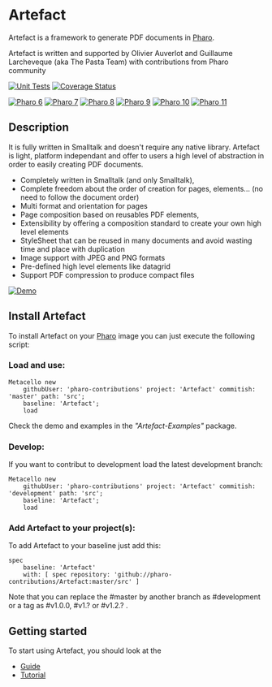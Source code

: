 # Artefact

Artefact is a framework to generate PDF documents in [Pharo](https://www.pharo.org).

Artefact is written and supported by Olivier Auverlot and Guillaume Larcheveque (aka The Pasta Team) with contributions from Pharo community

[![Unit Tests](https://github.com/pharo-contributions/Artefact/workflows/Build/badge.svg?branch=master)](https://github.com/pharo-contributions/Artefact/actions?query=workflow%3ABuild)
[![Coverage Status](https://codecov.io/github/pharo-contributions/Artefact/coverage.svg?branch=master)](https://codecov.io/gh/pharo-contributions/Artefact/branch/master)

[![Pharo 6](https://img.shields.io/badge/Pharo-6.0-%23aac9ff.svg)](https://pharo.org/download)
[![Pharo 7](https://img.shields.io/badge/Pharo-7.0-%23aac9ff.svg)](https://pharo.org/download)
[![Pharo 8](https://img.shields.io/badge/Pharo-8.0-%23aac9ff.svg)](https://pharo.org/download)
[![Pharo 9](https://img.shields.io/badge/Pharo-9.0-%23aac9ff.svg)](https://pharo.org/download)
[![Pharo 10](https://img.shields.io/badge/Pharo-10-%23aac9ff.svg)](https://pharo.org/download)
[![Pharo 11](https://img.shields.io/badge/Pharo-11-%23aac9ff.svg)](https://pharo.org/download)

## Description

It is fully written in Smalltalk and doesn't require any native library. Artefact is light, platform independant and offer to users a high level of abstraction in order to easily creating PDF documents.

- Completely written in Smalltalk (and only Smalltalk),
- Complete freedom about the order of creation for pages, elements... (no need to follow the document order)
- Multi format and orientation for pages
- Page composition based on reusables PDF elements,
- Extensibility by offering a composition standard to create your own high level elements
- StyleSheet that can be reused in many documents and avoid wasting time and place with duplication
- Image support with JPEG and PNG formats
- Pre-defined high level elements like datagrid
- Support PDF compression to produce compact files

[![Demo](https://img.youtube.com/vi/Jc_Z_YnW2uM/0.jpg)](https://www.youtube.com/watch?v=Jc_Z_YnW2uM)

## Install Artefact 

To install Artefact on your [Pharo](https://www.pharo.org) image you can just execute the following script:

### Load and use:
```Smalltalk
Metacello new
	githubUser: 'pharo-contributions' project: 'Artefact' commitish: 'master' path: 'src';
	baseline: 'Artefact';
	load
```
Check the demo and examples in the *"Artefact-Examples"* package.

### Develop:

If you want to contribut to development load the latest development branch:

```Smalltalk
Metacello new
	githubUser: 'pharo-contributions' project: 'Artefact' commitish: 'development' path: 'src';
	baseline: 'Artefact';
	load
```

### Add Artefact to your project(s):

To add Artefact to your baseline just add this:

```Smalltalk
spec
	baseline: 'Artefact'
	with: [ spec repository: 'github://pharo-contributions/Artefact:master/src' ]
```

Note that you can replace the #master by another branch as #development or a tag as #v1.0.0, #v1.? or #v1.2.? .

## Getting started

To start using Artefact, you should look at the

- [Guide](./docs/Guide.md)
- [Tutorial](./docs/Tutorial.md)